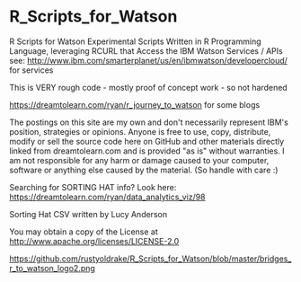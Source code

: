 # R_Scripts_for_Watson
R Scripts for Watson
Experimental Scripts Written in R Programming Language, leveraging RCURL that Access the IBM Watson Services / APIs
see: http://www.ibm.com/smarterplanet/us/en/ibmwatson/developercloud/ for services 

This is VERY rough code - mostly proof of concept work - so not hardened

https://dreamtolearn.com/ryan/r_journey_to_watson for some blogs 

The postings on this site are my own and don't necessarily represent IBM's position, strategies or opinions. Anyone is free to use, copy, distribute, modify or sell the source code here on GitHub and other materials directly linked from dreamtolearn.com and is provided "as is" without warranties. I am not responsible for any harm or damage caused to your computer, software or anything else caused by the material. (So handle with care :)

Searching for SORTING HAT info?  Look here:  https://dreamtolearn.com/ryan/data_analytics_viz/98

Sorting Hat CSV written by Lucy Anderson

You may obtain a copy of the License at http://www.apache.org/licenses/LICENSE-2.0

https://github.com/rustyoldrake/R_Scripts_for_Watson/blob/master/bridges_r_to_watson_logo2.png
